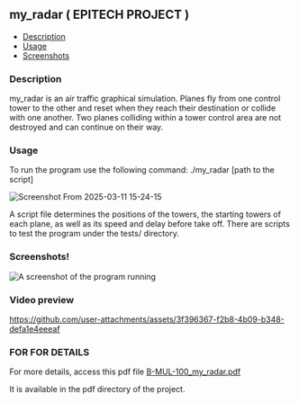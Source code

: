 ## my_radar ( EPITECH PROJECT )

- [Description](#description)
- [Usage](#usage)
- [Screenshots](#screenshots)

### Description

my_radar is an air traffic graphical simulation.
Planes fly from one control tower to the other and reset when they reach their
destination or collide with one another.
Two planes colliding within a tower control area are not destroyed and can
continue on their way.

### Usage

To run the program use the following command: ./my_radar [path to the script]

![Screenshot From 2025-03-11 15-24-15](https://github.com/user-attachments/assets/bdcd1235-129e-49a3-a34c-c6c4286c7308)


A script file determines the positions of the towers, the starting towers of
each plane, as well as its speed and delay before take off.
There are scripts to test the program under the tests/ directory.

### Screenshots!
![A screenshot of the program running](https://github.com/user-attachments/assets/bdac4a23-0be5-441c-9abb-e5a9657e1bdb)

### Video preview

https://github.com/user-attachments/assets/3f396367-f2b8-4b09-b348-defa1e4eeeaf

### FOR FOR DETAILS
For more details, access this pdf file [B-MUL-100_my_radar.pdf](https://github.com/user-attachments/files/19187911/B-MUL-100_my_radar.pdf)

It is available in the pdf directory of the project.



